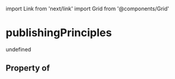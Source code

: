 import Link from 'next/link'
import Grid from '@components/Grid'

# publishingPrinciples

undefined

## Property of



